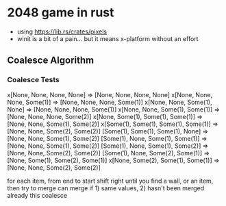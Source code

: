 # 2048 game in rust

- using https://lib.rs/crates/pixels
- winit is a bit of a pain... but it means x-platform without an effort

## Coalesce Algorithm

### Coalesce Tests

x[None, None, None, None] => [None, None, None, None]
x[None, None, None, Some(1)] => [None, None, None, Some(1)]
x[None, None, Some(1), None] => [None, None, None, Some(1)]
x[None, None, Some(1), Some(1)] => [None, None, None, Some(2)]
x[None, Some(1), Some(1), Some(1)] => [None, None, Some(1), Some(2)]
x[Some(1), Some(1), Some(1), Some(1)] => [None, None, Some(2), Some(2)]
[Some(1), Some(1), Some(1), None] => [None, None, Some(1), Some(2)]
[Some(1), None, Some(1), Some(1)] => [None, None, Some(1), Some(2)]
[Some(1), None, Some(1), Some(2)] => [None, None, Some(2), Some(2)]
[Some(1), None, Some(2), Some(1)] => [None, Some(1), Some(2), Some(1)]
x[None, Some(2), Some(1), Some(1)] => [None, None, Some(2), Some(2)]

for each item, from end to start
  shift right until you find a wall, or an item, then try to merge
    can merge if 1) same values, 2) hasn't been merged already this coalesce


